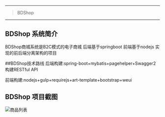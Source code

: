 ------------------------------------------------

> BDShop 

------------------------------------------------
## BDShop 系统简介

BDShop商城系统是B2C模式的电子商城
后端基于springboot
前端基于nodejs
实现的前后端分离架构的项目

##BDShop技术路线
后端构建:spring-boot+mybatis+pagehelper+Swagger2构建RESTful API

前端构建:nodejs+gulp+requirejs+art-template+bootstrap+weui

## BDShop 项目截图

![商品列表](https://git.oschina.net/uploads/images/2017/0424/120814_7ad50b05_127930.jpeg "商品列表")



